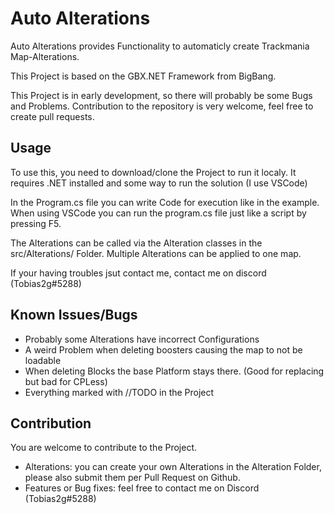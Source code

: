 # Auto Alterations
Auto Alterations provides Functionality to automaticly create Trackmania Map-Alterations.

This Project is based on the GBX.NET Framework from BigBang.

This Project is in early development, so there will probably be some Bugs and Problems. Contribution to the repository is very welcome, feel free to create pull requests.

## Usage
To use this, you need to download/clone the Project to run it localy.
It requires .NET installed and some way to run the solution (I use VSCode)

In the Program.cs file you can write Code for execution like in the example.
When using VSCode you can run the program.cs file just like a script by pressing F5.

The Alterations can be called via the Alteration classes in the src/Alterations/ Folder.
Multiple Alterations can be applied to one map.

If your having troubles jsut contact me, contact me on discord (Tobias2g#5288)
## Known Issues/Bugs
- Probably some Alterations have incorrect Configurations
- A weird Problem when deleting boosters causing the map to not be loadable
- When deleting Blocks the base Platform stays there. (Good for replacing but bad for CPLess)
- Everything marked with //TODO in the Project
## Contribution
You are welcome to contribute to the Project.
- Alterations: you can create your own Alterations in the Alteration Folder, please also submit them per Pull Request on Github.
- Features or Bug fixes: feel free to contact me on Discord (Tobias2g#5288)
